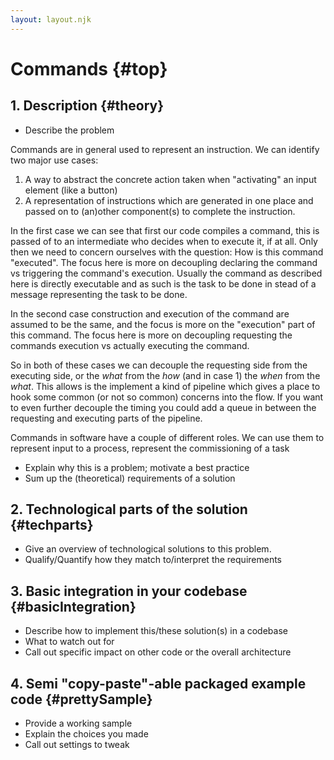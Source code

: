 ```yaml
---
layout: layout.njk
---
```

# Commands {#top}

## 1. Description {#theory}

* Describe the problem

Commands are in general used to represent an instruction.
We can identify two major use cases:

1. A way to abstract the concrete action taken when "activating" an input element (like a button)
2. A representation of instructions which are generated in one place and passed on to (an)other component(s) to complete the instruction.

In the first case we can see that first our code compiles a command, this is passed of to an intermediate who decides when to execute it, if at all. Only then we need to concern ourselves with the question: How is this command "executed". The focus here is more on decoupling declaring the command vs triggering the command's execution. Usually the command as described here is directly executable and as such is the task to be done in stead of a message representing the task to be done.

In the second case construction and execution of the command are assumed to be the same, and the focus is more on the "execution" part of this command. The focus here is more on decoupling requesting the commands execution vs actually executing the command.

So in both of these cases we can decouple the requesting side from the executing side, or the _what_ from the _how_ (and in case 1) the _when_ from the _what_. This allows is the implement a kind of pipeline which gives a place to hook some common (or not so common) concerns into the flow. If you want to even further decouple the timing you could add a queue in between the requesting and executing parts of the pipeline.

Commands in software have a couple of different roles.
We can use them to represent input to a process, represent the commissioning of a task

* Explain why this is a problem; motivate a best practice
* Sum up the (theoretical) requirements of a solution

## 2. Technological parts of the solution {#techparts}

* Give an overview of technological solutions to this problem.
* Qualify/Quantify how they match to/interpret the requirements

## 3. Basic integration in your codebase {#basicIntegration}

* Describe how to implement this/these solution(s) in a codebase
* What to watch out for
* Call out specific impact on other code or the overall architecture

## 4. Semi "copy-paste"-able packaged example code {#prettySample}

* Provide a working sample
* Explain the choices you made
* Call out settings to tweak
